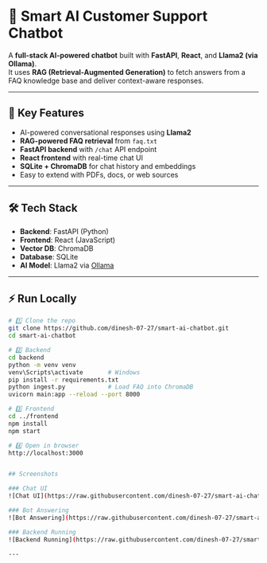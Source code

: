 # 🤖 Smart AI Customer Support Chatbot

A **full-stack AI-powered chatbot** built with **FastAPI**, **React**, and **Llama2 (via Ollama)**.  
It uses **RAG (Retrieval-Augmented Generation)** to fetch answers from a FAQ knowledge base and deliver context-aware responses.

---

## 🚀 Key Features
- AI-powered conversational responses using **Llama2**
- **RAG-powered FAQ retrieval** from `faq.txt`
- **FastAPI backend** with `/chat` API endpoint
- **React frontend** with real-time chat UI
- **SQLite + ChromaDB** for chat history and embeddings
- Easy to extend with PDFs, docs, or web sources

---

## 🛠 Tech Stack
- **Backend**: FastAPI (Python)
- **Frontend**: React (JavaScript)
- **Vector DB**: ChromaDB
- **Database**: SQLite
- **AI Model**: Llama2 via [Ollama](https://ollama.ai)

---

## ⚡ Run Locally

```bash
# 1️⃣ Clone the repo
git clone https://github.com/dinesh-07-27/smart-ai-chatbot.git
cd smart-ai-chatbot

# 2️⃣ Backend
cd backend
python -m venv venv
venv\Scripts\activate       # Windows
pip install -r requirements.txt
python ingest.py            # Load FAQ into ChromaDB
uvicorn main:app --reload --port 8000

# 3️⃣ Frontend
cd ../frontend
npm install
npm start

# 4️⃣ Open in browser
http://localhost:3000


## Screenshots

### Chat UI
![Chat UI](https://raw.githubusercontent.com/dinesh-07-27/smart-ai-chatbot/main/screenshots/chat-ui.png)

### Bot Answering
![Bot Answering](https://raw.githubusercontent.com/dinesh-07-27/smart-ai-chatbot/main/screenshots/bot-answering.png)

### Backend Running
![Backend Running](https://raw.githubusercontent.com/dinesh-07-27/smart-ai-chatbot/main/screenshots/backend-running.png)

---
